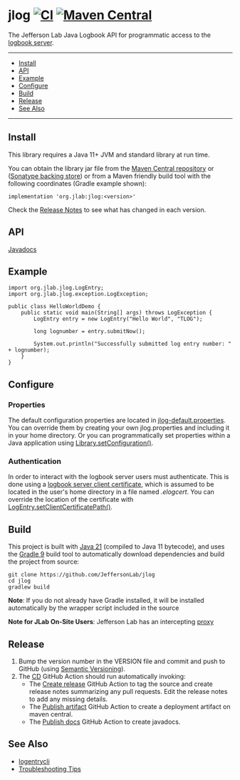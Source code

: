 # jlog [![CI](https://github.com/JeffersonLab/jlog/actions/workflows/ci.yml/badge.svg)](https://github.com/JeffersonLab/jlog/actions/workflows/ci.yml) [![Maven Central](https://badgen.net/maven/v/maven-central/org.jlab/jlog)](https://repo1.maven.org/maven2/org/jlab/jlog/)
The Jefferson Lab Java Logbook API for programmatic access to the [logbook server](https://logbooks.jlab.org/).

---
   - [Install](https://github.com/JeffersonLab/jlog#install)
   - [API](https://github.com/JeffersonLab/jlog#api)
   - [Example](https://github.com/JeffersonLab/jlog#example)
   - [Configure](https://github.com/JeffersonLab/jlog#configure)
   - [Build](https://github.com/JeffersonLab/jlog#build)
   - [Release](https://github.com/JeffersonLab/jlog#release)
   - [See Also](https://github.com/JeffersonLab/jlog#see-also)
---

## Install
This library requires a Java 11+ JVM and standard library at run time. 

You can obtain the library jar file from the [Maven Central repository](https://repo1.maven.org/maven2/org/jlab/jlog/) or ([Sonatype backing store](https://s01.oss.sonatype.org/content/repositories/releases/org/jlab/jlog/)) or from a Maven friendly build tool with the following coordinates (Gradle example shown):
```
implementation 'org.jlab:jlog:<version>'
```
Check the [Release Notes](https://github.com/JeffersonLab/jlog/releases) to see what has changed in each version.  

## API
[Javadocs](https://jeffersonlab.github.io/jlog/)

## Example
```
import org.jlab.jlog.LogEntry;
import org.jlab.jlog.exception.LogException;

public class HelloWorldDemo {
    public static void main(String[] args) throws LogException {
        LogEntry entry = new LogEntry("Hello World", "TLOG");
        
        long lognumber = entry.submitNow();
        
        System.out.println("Successfully submitted log entry number: " + lognumber);
    }
}
```

## Configure

### Properties
The default configuration properties are located in [jlog-default.properties](https://github.com/JeffersonLab/jlog/blob/master/src/main/resources/jlog-default.properties).   You can override them by creating your own jlog.properties and including it in your home directory.   Or you can programmatically set properties within a Java application using [Library.setConfiguration()](https://jeffersonlab.github.io/jlog/v5.1.0/org/jlab/jlog/Library.html#setConfiguration(java.util.Properties)).

### Authentication
In order to interact with the logbook server users must authenticate.  This is done using a [logbook server client certificate](https://logbooks.jlab.org/content/api-authentication), which is assumed to be located in the user's home directory in a file named _.elogcert_.  You can override the location of the certificate with [LogEntry.setClientCertificatePath()](https://jeffersonlab.github.io/jlog/v5.1.0/org/jlab/jlog/LogEntry.html#setClientCertificatePath(java.lang.String,boolean)).

## Build
This project is built with [Java 21](https://adoptium.net/) (compiled to Java 11 bytecode), and uses the [Gradle 9](https://gradle.org/) build tool to automatically download dependencies and build the project from source:

```
git clone https://github.com/JeffersonLab/jlog
cd jlog
gradlew build
```

**Note**: If you do not already have Gradle installed, it will be installed automatically by the wrapper script included in the source

**Note for JLab On-Site Users**: Jefferson Lab has an intercepting [proxy](https://gist.github.com/slominskir/92c25a033db93a90184a5994e71d0b78)

## Release
1. Bump the version number in the VERSION file and commit and push to GitHub (using [Semantic Versioning](https://semver.org/)).
2. The [CD](https://github.com/JeffersonLab/jlog/blob/main/.github/workflows/cd.yaml) GitHub Action should run automatically invoking:
   - The [Create release](https://github.com/JeffersonLab/java-workflows/blob/main/.github/workflows/gh-release.yaml) GitHub Action to tag the source and create release notes summarizing any pull requests.   Edit the release notes to add any missing details.
   - The [Publish artifact](https://github.com/JeffersonLab/java-workflows/blob/main/.github/workflows/maven-publish.yaml) GitHub Action to create a deployment artifact on maven central.
   - The [Publish docs](https://github.com/JeffersonLab/java-workflows/blob/main/.github/workflows/gh-pages-publish.yaml) GitHub Action to create javadocs.

## See Also
   - [logentrycli](https://github.com/JeffersonLab/logentrycli)
   - [Troubleshooting Tips](https://github.com/JeffersonLab/jlog/wiki/Troubleshooting)
